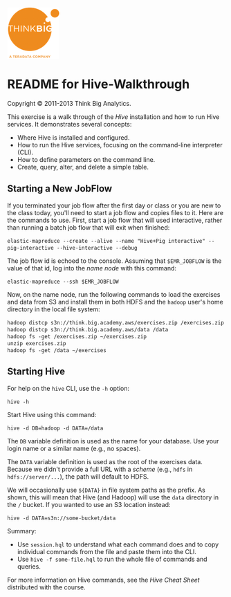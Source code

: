 ![](../../images/SmallThinkBigIcon.png)
# README for Hive-Walkthrough

Copyright &#169; 2011-2013 Think Big Analytics.

This exercise is a walk through of the *Hive* installation and how to run Hive services. 
It demonstrates several concepts:

* Where Hive is installed and configured.
* How to run the Hive services, focusing on the command-line interpreter (CLI).
* How to define parameters on the command line.
* Create, query, alter, and delete a simple table.

## Starting a New JobFlow

If you terminated your job flow after the first day or class or you are new to the class today, you'll need to start a job flow and copies files to it. Here are the commands to use. First, start a job flow that will used interactive, rather than running a batch job flow that will exit when finished:

	elastic-mapreduce --create --alive --name "Hive+Pig interactive" --pig-interactive --hive-interactive --debug

The job flow id is echoed to the console. Assuming that `$EMR_JOBFLOW` is the value of that id, log into the *name node* with this command:

	elastic-mapreduce --ssh $EMR_JOBFLOW

Now, on the name node, run the following commands to load the exercises and data from S3 and install them in both HDFS and the `hadoop` user's home directory in the local file system:

	hadoop distcp s3n://think.big.academy.aws/exercises.zip /exercises.zip
	hadoop distcp s3n://think.big.academy.aws/data /data
	hadoop fs -get /exercises.zip ~/exercises.zip
	unzip exercises.zip
	hadoop fs -get /data ~/exercises

## Starting Hive

For help on the `hive` CLI, use the `-h` option:

	hive -h

Start Hive using this command:

	hive -d DB=hadoop -d DATA=/data

The `DB` variable definition is used as the name for your database. 
Use your login name or a similar name (e.g., no spaces). 

The `DATA` variable definition is used as the root of the exercises data. 
Because we didn't provide a full URL with a *scheme* (e.g., `hdfs` in `hdfs://server/...`), 
the path will default to HDFS.

We will occasionally use `${DATA}` in file system paths as the prefix. As shown, this will
mean that Hive (and Hadoop) will use the `data` directory in the `/`
bucket. If you wanted to use an S3 location instead:

	hive -d DATA=s3n://some-bucket/data


Summary:

* Use `session.hql` to understand what each command does and to copy individual commands from the file and paste them into the CLI.
* Use `hive -f some-file.hql` to run the whole file of commands and queries.

For more information on Hive commands, see the *Hive Cheat Sheet* distributed with the course. 

